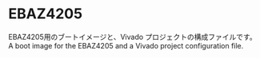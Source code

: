 # EBAZ4205

EBAZ4205用のブートイメージと、Vivado プロジェクトの構成ファイルです。
A boot image for the EBAZ4205 and a Vivado project configuration file.
